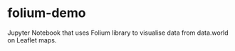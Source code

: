 # folium-demo
Jupyter Notebook that uses Folium library to visualise data from data.world on Leaflet maps.
